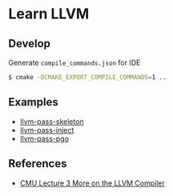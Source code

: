 # Learn LLVM

## Develop

Generate `compile_commands.json` for IDE

```bash
$ cmake -DCMAKE_EXPORT_COMPILE_COMMANDS=1 ..
```

## Examples

+ [llvm-pass-skeleton](llvm-pass-skeleton/)
+ [llvm-pass-inject](llvm-pass-inject/)
+ [llvm-pass-pgo](llvm-pass-pgo/)

## References

+ [CMU Lecture 3 More on the LLVM Compiler](https://www.cs.cmu.edu/afs/cs/academic/class/15745-s16/www/lectures/L3-LLVM2.pdf)
